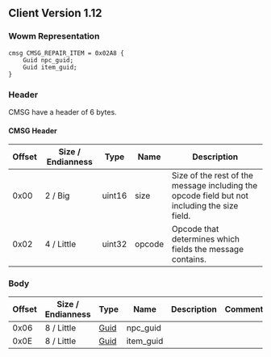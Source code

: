 ## Client Version 1.12

### Wowm Representation
```rust,ignore
cmsg CMSG_REPAIR_ITEM = 0x02A8 {
    Guid npc_guid;
    Guid item_guid;
}
```
### Header
CMSG have a header of 6 bytes.

#### CMSG Header
| Offset | Size / Endianness | Type   | Name   | Description |
| ------ | ----------------- | ------ | ------ | ----------- |
| 0x00   | 2 / Big           | uint16 | size   | Size of the rest of the message including the opcode field but not including the size field.|
| 0x02   | 4 / Little        | uint32 | opcode | Opcode that determines which fields the message contains.|

### Body

| Offset | Size / Endianness | Type | Name | Description | Comment |
| ------ | ----------------- | ---- | ---- | ----------- | ------- |
| 0x06 | 8 / Little | [Guid](../spec/packed-guid.md) | npc_guid |  |  |
| 0x0E | 8 / Little | [Guid](../spec/packed-guid.md) | item_guid |  |  |

